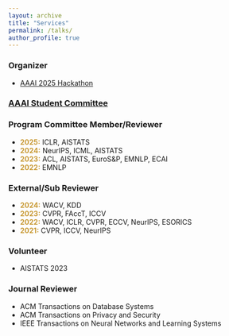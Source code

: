 ```yaml
---
layout: archive
title: "Services"
permalink: /talks/
author_profile: true
---
```


### Organizer
- <a href="https://aaai.org/conference/aaai/aaai-25/hackathon/">AAAI 2025 Hackathon</a>

### <a href="https://aaai.org/about-aaai/aaai-officers-and-committees/">AAAI Student Committee</a>

### Program Committee Member/Reviewer
- <b style="color: #C89933">2025:</b> ICLR, AISTATS
- <b style="color: #C89933">2024:</b> NeurIPS, ICML, AISTATS 
- <b style="color: #C89933">2023:</b> ACL, AISTATS, EuroS&P, EMNLP, ECAI
- <b style="color: #C89933">2022:</b> EMNLP

### External/Sub Reviewer
- <b style="color: #C89933">2024:</b> WACV, KDD
- <b style="color: #C89933">2023:</b> CVPR, FAccT, ICCV
- <b style="color: #C89933">2022:</b> WACV, ICLR, CVPR, ECCV, NeurIPS, ESORICS
- <b style="color: #C89933">2021:</b> CVPR, ICCV, NeurIPS

### Volunteer
- AISTATS 2023

### Journal Reviewer
- ACM Transactions on Database Systems
- ACM Transactions on Privacy and Security
- IEEE Transactions on Neural Networks and Learning Systems
